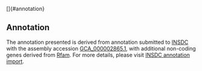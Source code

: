 []{#annotation}

Annotation
----------

The annotation presented is derived from annotation submitted to
[INSDC](http://www.insdc.org) with the assembly accession
[GCA\_000002865.1](http://www.ebi.ac.uk/ena/data/view/GCA_000002865.1),
with additional non-coding genes derived from
[Rfam](http://rfam.xfam.org/). For more details, please visit [INSDC
annotation
import](http://ensemblgenomes.org/info/data/insdc_annotation).
